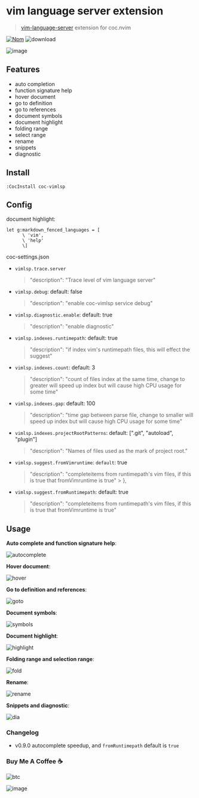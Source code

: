# vim language server extension

> [vim-language-server](https://github.com/iamcco/vim-language-server)
> extension for coc.nvim

[![Npm](https://img.shields.io/github/package-json/v/iamcco/coc-vimlsp)](https://www.npmjs.com/package/coc-vimlsp)
![download](https://img.shields.io/npm/dm/coc-vimlsp)

![image](https://user-images.githubusercontent.com/5492542/57384333-019b9880-71e3-11e9-9ee8-7e731944777b.png)

## Features

- auto completion
- function signature help
- hover document
- go to definition
- go to references
- document symbols
- document highlight
- folding range
- select range
- rename
- snippets
- diagnostic

## Install

``` vim
:CocInstall coc-vimlsp
```

## Config

document highlight:

``` vim
let g:markdown_fenced_languages = [
      \ 'vim',
      \ 'help'
      \]
```

coc-settings.json

- `vimlsp.trace.server`
  > "description": "Trace level of vim language server"
- `vimlsp.debug`: default: false
  > "description": "enable coc-vimlsp service debug"
- `vimlsp.diagnostic.enable`: default: true
  > "description": "enable diagnostic"
- `vimlsp.indexes.runtimepath`: default: true
  > "description": "if index vim's runtimepath files, this will effect the suggest"
- `vimlsp.indexes.count`: default: 3
  > "description": "count of files index at the same time, change to greater will speed up index but will cause high CPU usage for some time"
- `vimlsp.indexes.gap`: default: 100
  > "description": "time gap between parse file, change to smaller will speed up index but will cause high CPU usage for some time"
- `vimlsp.indexes.projectRootPatterns`: default: [".git", "autoload", "plugin"]
  > "description": "Names of files used as the mark of project root."
- `vimlsp.suggest.fromVimruntime`: `default`: true
  > "description": "completeitems from runtimepath's vim files, if this is true that fromVimruntime is true"  > },
- `vimlsp.suggest.fromRuntimepath`: default: true
  > "description": "completeitems from runtimepath's vim files, if this is true that fromVimruntime is true"

## Usage

**Auto complete and function signature help**:

![autocomplete](https://user-images.githubusercontent.com/5492542/81493984-909c2e80-92d7-11ea-9638-d7be3e18e1d1.gif)

**Hover document**:

![hover](https://user-images.githubusercontent.com/5492542/81494066-5aab7a00-92d8-11ea-9ccd-31bd6440e622.gif)

**Go to definition and references**:

![goto](https://user-images.githubusercontent.com/5492542/81494125-c261c500-92d8-11ea-83c0-fecba34ea55e.gif)

**Document symbols**:

![symbols](https://user-images.githubusercontent.com/5492542/81494183-5cc20880-92d9-11ea-9495-a7691420df39.gif)

**Document highlight**:

![highlight](https://user-images.githubusercontent.com/5492542/81494214-b1fe1a00-92d9-11ea-9cc1-0420cddc5cbc.gif)

**Folding range and selection range**:

![fold](https://user-images.githubusercontent.com/5492542/81494276-3bade780-92da-11ea-8c93-bc3d2127a19d.gif)

**Rename**:

![rename](https://user-images.githubusercontent.com/5492542/81494329-aa8b4080-92da-11ea-8a5d-ace5385445e9.gif)

**Snippets and diagnostic**:

![dia](https://user-images.githubusercontent.com/5492542/81494408-503eaf80-92db-11ea-96ac-641d46027623.gif)

### Changelog

- v0.9.0 autocomplete speedup, and `fromRuntimepath` default is `true`

### Buy Me A Coffee ☕️

![btc](https://img.shields.io/keybase/btc/iamcco.svg?style=popout-square)

![image](https://user-images.githubusercontent.com/5492542/42771079-962216b0-8958-11e8-81c0-520363ce1059.png)
